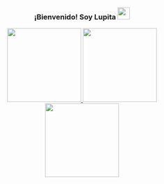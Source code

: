 
### 
<h3 align="center">
  ¡Bienvenido! Soy Lupita 
  <img src="https://media.giphy.com/media/hvRJCLFzcasrR4ia7z/giphy.gif" width="28">
</h3>
<div align="center">
  <a href="https://github.com/Claudia-Velasco"/>
  <img height="170em" src="https://github-readme-stats.vercel.app/api?username=Claudia-Velasco&show_icons=true&theme=highcontrast"/>
  <img height="170em" src="https://github-readme-stats.vercel.app/api/top-langs/?username=Claudia-Velasco&layout=compact&theme=highcontrast"/>
  <img height="170em"  src="https://i.pinimg.com/originals/cd/c6/83/cdc683324ce04ea4e0ea0b79ec5a48c0.gif"/>
</div>




<!--
**Claudia-Velasco/Claudia-Velasco** is a ✨ _special_ ✨ repository because its `README.md` (this file) appears on your GitHub profile.

Here are some ideas to get you started:

- 🔭 I’m currently working on ...
- 🌱 I’m currently learning ...
- 👯 I’m looking to collaborate on ...
- 🤔 I’m looking for help with ...
- 💬 Ask me about ...
- 📫 How to reach me: ...
- 😄 Pronouns: ...
- ⚡ Fun fact: ...
-->
